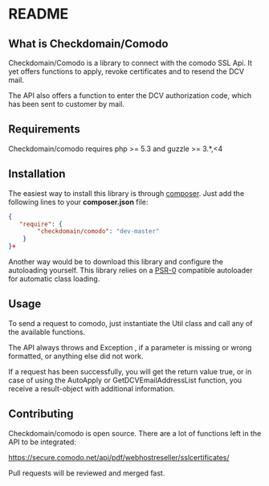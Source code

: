 README
======

What is Checkdomain/Comodo
--------------------------
Checkdomain/Comodo is a library to connect with the comodo SSL Api. It yet offers functions to apply, revoke certificates and to resend the DCV mail.

The API also offers a function to enter the DCV authorization code, which has been sent to customer by mail.

Requirements
------------
Checkdomain/comodo requires
php >= 5.3 and 
guzzle >= 3.*,<4

Installation
------------
The easiest way to install this library is through [composer](http://getcomposer.org/). Just add the following lines to your **composer.json** file:

```json
{
   "require": {
        "checkdomain/comodo": "dev-master"
    }
}+
```
Another way would be to download this library and configure the autoloading yourself. This library relies on a [PSR-0](https://github.com/php-fig/fig-standards/blob/master/accepted/PSR-0.md) compatible autoloader for automatic class loading.

Usage
-----
To send a request to comodo, just instantiate the Util class and call any of the available functions.

The API always throws and Exception , if a parameter is missing or wrong formatted, or anything else did not work.

If a request has been successfully, you will get the return value true, or in case of using the AutoApply or
GetDCVEmailAddressList function, you receive a result-object with additional information.

Contributing
------------
Checkdomain/comodo is open source. There are a lot of functions left in the API to be integrated:

https://secure.comodo.net/api/pdf/webhostreseller/sslcertificates/

Pull requests will be reviewed and merged fast.
